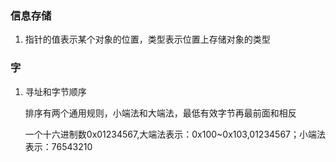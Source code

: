 ### 信息存储
1. 指针的值表示某个对象的位置，类型表示位置上存储对象的类型
### 字
1. 寻址和字节顺序

    排序有两个通用规则，小端法和大端法，最低有效字节再最前面和相反

    一个十六进制数0x01234567,大端法表示：0x100~0x103,01234567；小端法表示：76543210